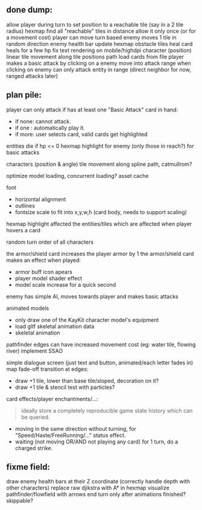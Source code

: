 
done dump:
----------

allow player during turn to set position to a reachable tile (say in a 2 tile radius)
hexmap find all "reachable" tiles in distance
allow it only once (or for a movement cost)
player can move turn based
enemy moves 1 tile in random direction
enemy health bar
update hexmap obstacle tiles
heal card heals for a few hp
fix text rendering on mobile/highdpi
character (position) linear tile movement along tile positions path
load cards from file
player makes a basic attack by clicking on a enemy
move into attack range when clicking on enemy
can only attack entity in range (direct neighbor for now, ranged attacks later)

plan pile:
----------
player can only attack if has at least one "Basic Attack" card in hand:
 - if none: cannot attack.
 - if one : automatically play it.
 - if more: user selects card, valid cards get highlighted

entities die if hp <= 0
hexmap highlight for enemy (only those in reach?) for basic attacks

characters (position & angle) tile movement along spline path, catmullrom?

optimize model loading, concurrent loading?
asset cache

font
 - horizontal alignment
 - outlines
 - fontsize scale to fit into x,y,w,h (card body, needs to support scaling)

hexmap highlight affected the entities/tiles which are affected when player hovers a card

random turn order of all characters

the armor/shield card increases the player armor by 1
the armor/shield card makes an effect when played:
 - armor buff icon apears
 - player model shader effect
 - model scale increase for a quick second

enemy has simple AI, moves towards player and makes basic attacks

animated models
 - only draw one of the KayKit character model's equipment
 - load gltf skeletal animation data
 - skeletal animation

pathfinder edges can have increased movement cost (eg: water tile, flowing river)
implement SSAO

simple dialogue screen (just text and button, animated/each letter fades in)
map fade-off transition at edges:
 - draw +1 tile, lower than base tile/sloped, decoration on it?
 - draw +1 tile & stencil test with particles?

card effects/player enchantments/...:
> ideally store a completely reproducible game state history which can be queried.
 - moving in the same direction without turning, for "Speed/Haste/FreeRunning/..." status effect.
 - waiting (not moving OR/AND not playing any card) for 1 turn, do a charged strike.

fixme field:
------------
draw enemy health bars at their Z coordinate (correctly handle depth with other characters)
replace raw djikstra with A* in hexmap
visualize pathfinder/flowfield with arrows
end turn only after animations finished? skippable?

